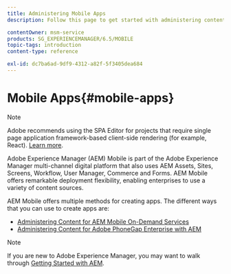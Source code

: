 ```yaml
---
title: Administering Mobile Apps
description: Follow this page to get started with administering content for mobile apps.

contentOwner: msm-service
products: SG_EXPERIENCEMANAGER/6.5/MOBILE
topic-tags: introduction
content-type: reference

exl-id: dc7ba6ad-9df9-4312-a82f-5f3405dea684
---
```

# Mobile Apps{#mobile-apps}

>[!NOTE]
>
>Adobe recommends using the SPA Editor for projects that require single page application framework-based client-side rendering (for example, React). [Learn more](/help/sites-developing/spa-overview.md).

Adobe Experience Manager (AEM) Mobile is part of the Adobe Experience Manager multi-channel digital platform that also uses AEM Assets, Sites, Screens, Workflow, User Manager, Commerce and Forms. AEM Mobile offers remarkable deployment flexibility, enabling enterprises to use a variety of content sources.

AEM Mobile offers multiple methods for creating apps. The different ways that you can use to create apps are:

* [Administering Content for AEM Mobile On-Demand Services](/help/mobile/aem-mobile.md)
* [Administering Content for Adobe PhoneGap Enterprise with AEM](/help/mobile/administer-phonegap.md)

>[!NOTE]
>
>If you are new to Adobe Experience Manager, you may want to walk through [Getting Started with AEM](/help/sites-deploying/deploy.md).

